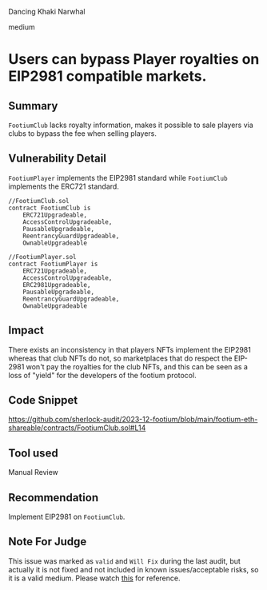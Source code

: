Dancing Khaki Narwhal

medium

# Users can bypass Player royalties on EIP2981 compatible markets.

## Summary
`FootiumClub` lacks royalty information, makes it possible to sale players via clubs to bypass the fee when selling players.

## Vulnerability Detail

`FootiumPlayer` implements the EIP2981 standard while `FootiumClub` implements the ERC721 standard.

    //FootiumClub.sol
    contract FootiumClub is
        ERC721Upgradeable,
        AccessControlUpgradeable,
        PausableUpgradeable,
        ReentrancyGuardUpgradeable,
        OwnableUpgradeable

    //FootiumPlayer.sol
    contract FootiumPlayer is
        ERC721Upgradeable,
        AccessControlUpgradeable,
        ERC2981Upgradeable,
        PausableUpgradeable,
        ReentrancyGuardUpgradeable,
        OwnableUpgradeable



## Impact

There exists an inconsistency in that players NFTs implement the EIP2981 whereas that club NFTs do not, so marketplaces that do respect the EIP-2981 won't pay the royalties for the club NFTs, and this can be seen as a loss of "yield" for the developers of the footium protocol.

## Code Snippet

https://github.com/sherlock-audit/2023-12-footium/blob/main/footium-eth-shareable/contracts/FootiumClub.sol#L14

## Tool used

Manual Review

## Recommendation

Implement EIP2981 on `FootiumClub`.

## Note For Judge

This issue was marked as `valid` and `Will Fix` during the last audit, but actually it is not fixed and not included in known issues/acceptable risks, so it is a valid medium.
Please watch [this](https://github.com/sherlock-audit/2023-04-footium-judging/issues/293#issuecomment-1559800052) for reference.